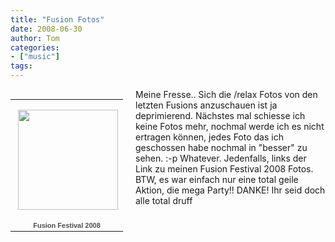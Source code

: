 ```yaml
---
title: "Fusion Fotos"
date: 2008-06-30
author: Tom
categories:
- ["music"]
tags:
---
```

<div style="width:200px;float:left">
<table style="width:194px;"><tr><td align="center" style="height:194px;background:url(http://picasaweb.google.com/f/img/transparent_album_background.gif) no-repeat left"><a href="http://picasaweb.google.de/thomas.w.werner/FusionFestival2008?authkey=w22qXXnREZI"><img src="http://lh3.ggpht.com/thomas.w.werner/SGlCDi_0dQE/AAAAAAAACrc/JgLGzoN1aEs/s160-c/FusionFestival2008.jpg" width="160" height="160" style="margin:1px 0 0 4px;"></a></td></tr><tr><td style="text-align:center;font-family:arial,sans-serif;font-size:11px"><a href="http://picasaweb.google.de/thomas.w.werner/FusionFestival2008?authkey=w22qXXnREZI" style="color:#4D4D4D;font-weight:bold;text-decoration:none;">Fusion Festival 2008</a></td></tr></table>
</div>
Meine Fresse.. Sich die /relax Fotos von den letzten Fusions anzuschauen ist ja deprimierend. Nächstes mal schiesse ich keine Fotos mehr, nochmal werde ich es nicht ertragen können, jedes Foto das ich geschossen habe nochmal in "besser" zu sehen.  :-p
Whatever. Jedenfalls, links der Link zu meinen Fusion Festival 2008 Fotos.
BTW, es war einfach nur eine total geile Aktion, die mega Party!! DANKE!
Ihr seid doch alle total druff